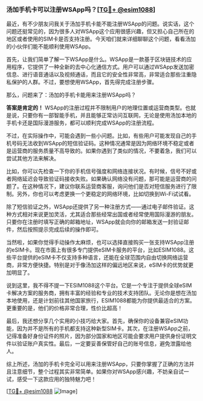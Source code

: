 ### 汤加手机卡可以注册WSApp吗？[[TG💪+ @esim1088](https://t.me/s/esim1088)]

最近，有不少朋友问我关于汤加手机卡能不能注册WSApp的问题。说实话，这个问题还挺常见的，因为很多人对WSApp这个应用很感兴趣，但又担心自己所在的地区或者使用的SIM卡是否支持注册。今天咱们就来详细聊聊这个问题，看看汤加的小伙伴们能不能顺利使用WSApp。

首先，让我们简单了解一下WSApp是什么。WSApp是一款基于区块链技术的应用程序，它提供了一种全新的去中心化通信方式。用户可以通过WSApp发送加密信息、进行语音通话以及视频通话，而且它的安全性非常高，非常适合那些注重隐私保护的人群。不过，要想使用WSApp，首先得完成注册步骤。

那么，问题来了：汤加的手机卡能用来注册WSApp吗？

**答案是肯定的！** WSApp的注册过程并不限制用户的地理位置或运营商类型。也就是说，只要你有一部智能手机，并且能够正常访问互联网，无论是使用汤加本地的手机卡还是国际漫游服务，都可以顺利完成WSApp的注册流程。

不过，在实际操作中，可能会遇到一些小问题。比如，有些用户可能发现自己的手机号码无法收到WSApp的短信验证码。这种情况通常是因为网络环境不稳定或者是运营商的服务质量不高导致的。如果你遇到了类似的情况，不要着急，我们可以尝试其他方法来解决。

比如，你可以先检查一下你的手机信号强度和网络连接状况。有时候，信号不好或者网络延迟会导致验证码接收失败。如果确认网络没有问题，那可能是运营商的问题了。在这种情况下，建议你联系运营商客服，询问他们是否对短信服务进行了限制。另外，你也可以考虑更换一个更稳定的网络环境，比如切换到Wi-Fi试试看。

除了短信验证之外，WSApp还提供了另一种注册方式——通过电子邮件验证。这种方式相对来说更加灵活，尤其适合那些经常出国或者经常使用国际漫游的朋友。只要你在注册时填写正确的邮箱地址，WSApp就会向你的邮箱发送一封验证邮件，然后按照提示完成后续的操作即可。

当然啦，如果你觉得手动操作太麻烦，也可以选择直接购买一张支持WSApp注册的eSIM卡。现在市面上有很多专门提供eSIM卡服务的平台，比如ESIM1088。这些平台提供的eSIM卡不仅支持多种语言，还能在全球范围内自由切换网络运营商，非常方便快捷。特别是对于像汤加这样的偏远地区来说，eSIM卡的优势就更加明显了。

说到这里，我不得不提一下ESIM1088这个平台。它是一个专注于提供全球eSIM卡解决方案的服务商，拥有丰富的经验和专业的技术支持团队。无论你是想在汤加本地使用，还是计划前往其他国家旅行，ESIM1088都能为你提供最适合的方案。更重要的是，他们的价格非常合理，性价比超高！

最后，我还想分享几个实用的小技巧给大家。首先，确保你的设备兼容eSIM功能，因为并不是所有的手机都支持这种新型SIM卡。其次，在注册WSApp之前，记得准备好身份证件的照片，因为部分国家和地区可能会要求用户提供身份证明文件以验证账户真实性。最后，一定要妥善保管好自己的账号信息，避免泄露给他人。

综上所述，汤加的手机卡完全可以用来注册WSApp，只要你掌握了正确的方法并且注意细节，整个过程其实非常简单。如果你对WSApp感兴趣，不妨亲自试一试，感受一下这款应用的独特魅力吧！

[[TG💪+ @esim1088](https://t.me/s/esim1088) ![Image](https://i.postimg.cc/4NQfJmqS/Snipaste-2025-05-13-00-14-12.png)]